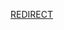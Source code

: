 [REDIRECT](../../../../../../../../../usr/local/share/misc/a5e2b8b4-2c33-414c-b731-f6254e4bbe58/ouuid/o3321175736506373110437110361316335044654667/11-17.md)
